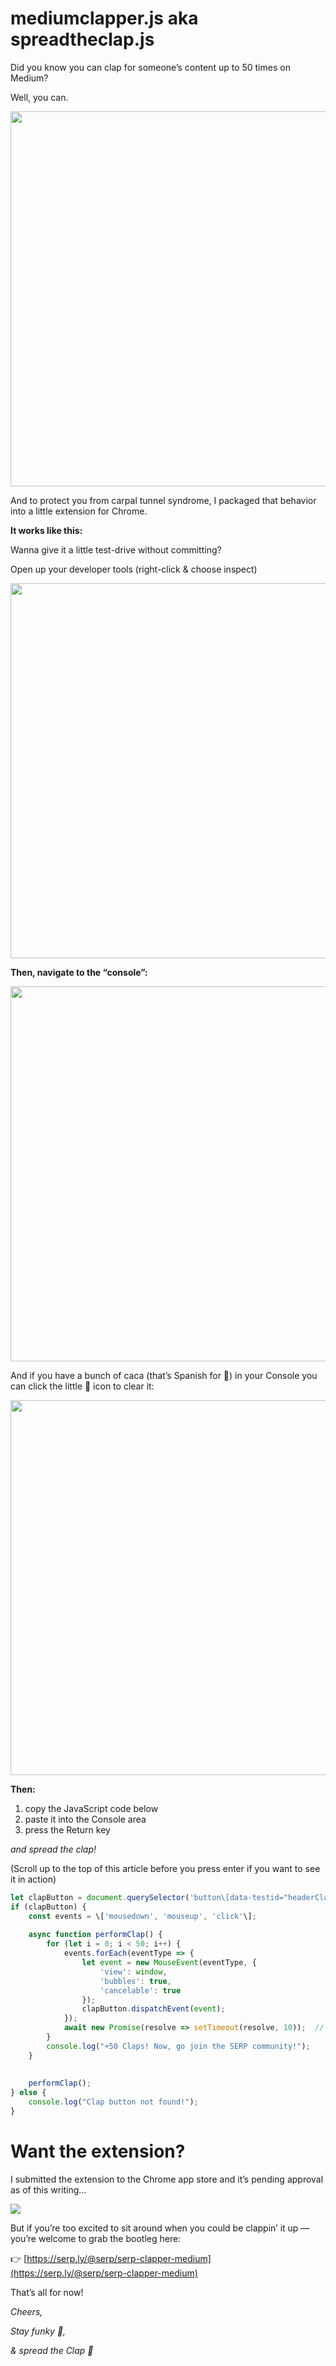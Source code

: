 # mediumclapper.js aka spreadtheclap.js

Did you know you can clap for someone’s content up to 50 times on Medium?

Well, you can.

<img src="https://miro.medium.com/v2/resize:fit:1400/1*-ZfzOpFN9Bb7_aJMICow8A.png" width="600" />

And to protect you from carpal tunnel syndrome, I packaged that behavior into a little extension for Chrome.

**It works like this:**

Wanna give it a little test-drive without committing?

Open up your developer tools (right-click & choose inspect)

<img src="https://miro.medium.com/v2/resize:fit:2000/1*b5LwHOfF61dJHVT0D2XxLg.png" width="600" />

**Then, navigate to the “console”:**

<img src="https://miro.medium.com/v2/resize:fit:2000/1*lVkDNoxANrtOj_g2yQDhvg.png" width="600" />

And if you have a bunch of caca (that’s Spanish for 💩) in your Console you can click the little 🚫 icon to clear it:

<img src="https://miro.medium.com/v2/resize:fit:2000/1*rWbZxnFqAdE1ycH6INTTTg.png" width="600" />

**Then:**

1.  copy the JavaScript code below
2.  paste it into the Console area
3.  press the Return key

_and spread the clap!_

(Scroll up to the top of this article before you press enter if you want to see it in action)

```js
let clapButton = document.querySelector('button\[data-testid="headerClapButton"\]');  
if (clapButton) {  
    const events = \['mousedown', 'mouseup', 'click'\];  
  
    async function performClap() {  
        for (let i = 0; i < 50; i++) {  
            events.forEach(eventType => {  
                let event = new MouseEvent(eventType, {  
                    'view': window,  
                    'bubbles': true,  
                    'cancelable': true  
                });  
                clapButton.dispatchEvent(event);  
            });  
            await new Promise(resolve => setTimeout(resolve, 10));  // Introducing a 10ms delay between claps  
        }  
        console.log("+50 Claps! Now, go join the SERP community!");  
    }  
  
  
    performClap();  
} else {  
    console.log("Clap button not found!");  
}
```

Want the extension?
===================

I submitted the extension to the Chrome app store and it’s pending approval as of this writing…

![](https://miro.medium.com/v2/resize:fit:5992/1*ljyORvkq4Q5nYLJAUL6qtQ.png)

But if you’re too excited to sit around when you could be clappin’ it up — you’re welcome to grab the bootleg here:

👉 [https://serp.ly/@serp/serp-clapper-medium](https://serp.ly/@serp/serp-clapper-medium)

That’s all for now!

_Cheers,_

_Stay funky 🦩,_

_& spread the Clap 👏_
